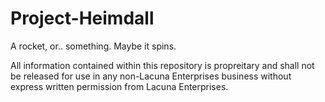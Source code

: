 # Project-Heimdall
A rocket, or.. something. Maybe it spins.

All information contained within this repository is propreitary and shall not be released for use in any non-Lacuna Enterprises business without express written permission from Lacuna Enterprises.


